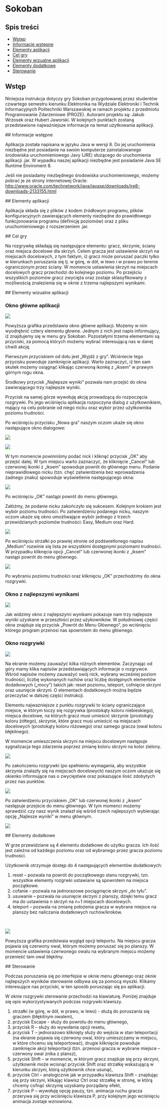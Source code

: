 # Sokoban

## Spis treści
* [Wstęp](#wstep)
* [Informacje wstępne](#informacje)
* [Elementy aplikacji](#elementyaplikacji)
* [Cel gry](#celgry)
* [Elementy wizualne aplikacji](#elementywizualneaplikacji)
* [Elementy dodatkowe](#elementydodatkowe)
* [Sterowanie](#sterowanie)

<a name="wstep"></a>
## Wstęp

Niniejsza instrukcja dotyczy gry Sokoban przygotowanej przez studentów czwartego semestru kierunku Elektronika na Wydziale Elektroniki i Technik Informacyjnych Politechniki Warszawskiej w ramach projektu z przedmiotu Programowanie Zdarzeniowe (PROZE). Autorami projektu są: Jakub Wrzosek oraz Hubert Jaworski.
W kolejnych punktach zostaną przedstawione najważniejsze informacje na temat użytkowania aplikacji.

<a name="informacje"/>
## Informacje wstępne

Aplikacja została napisana w języku Java w wersji 8. Do jej uruchomienia niezbędne jest posiadanie na swoim komputerze zainstalowanego środowiska uruchomieniowego Javy (JRE) służącego do uruchomienia aplikacji .jar. W wypadku naszej aplikacji niezbędne jest posiadanie Java SE Runtime Enviroment 8.
<br />

Jeśli nie posiadamy niezbędnego środowiska uruchomieniowego, możemy pobrać je ze strony internetowej Oracle: http://www.oracle.com/technetwork/java/javase/downloads/jre8-downloads-2133155.html

<a name="elementyaplikacji"/>
## Elementy aplikacji

Aplikacja składa się z plików z kodem źródłowym programu, plików konfiguracyjnych zawierających elementy niezbędne do prawidłowego funkcjonowania programu (definicję poziomów) oraz z pliku uruchomieniowego z rozszerzeniem .jar.

<a name="celgry"/>
## Cel gry

Na rozgrywkę składają się następujące elementu: gracz, skrzynie, ściany oraz miejsca docelowe dla skrzyń.
Celem gracza jest ustawienie skrzyń na miejscach docelowych, z tym faktym, iż gracz może poruszać paczki tylko w kierunkach poruszania się tj. w górę, w dół, w lewo i w prawo po terenie ograniczonym przez ściany.
W momencie ustawienia skrzyń na miejscach docelowych gracz przechodzi do kolejnego poziomu. Po przejściu wszystkich poziomów gracz zwycięża oraz zostaje sklasyfikowany z możliwością znalezienia się w oknie z trzema najlepszymi wynikami.

<a name="elementywizualneaplikacji"/>
## Elementy wizualne aplikacji

### Okno główne aplikacji

![](images/OknoGlowne.jpg)

Powyższa grafika przedstawia okno główne aplikacji. Możemy w nim wyodrębnić cztery elementu głowne. Jednym z nich jest napis informujący, iż znajdujemy się w menu gry Sokoban. Pozostałymi trzema elementami są przyciski, za pomocą których możemy wybrać interesującą nas w danej chwili akcję. 
<br />

Pierwszym przyciskiem od dołu jest „Wyjdź z gry”. Wciśniecie tego przycisku powoduje zamknięcie aplikacji. Warto zaznaczyć, iż ten sam skutek możemy osiągnąć klikając czerwoną ikonkę z „iksem” w prawym górnym rogu okna.
<br />

Środkowy przycisk „Najlepsze wyniki” pozwala nam przejść do okna zawierającego trzy najlepsze wyniki.
<br />

Przycisk na samej górze wywołuję akcję prowadzącą do rozpoczęcia rozgrywki. Po jego wciśnięciu aplikacja rozpoczyna dialog z użytkownikiem, mający na celu pobranie od niego nicku oraz wybór przez użytkownika poziomu trudności.
<br />

Po wciśnięciu przycisku „Nowa gra” naszym oczom ukaże się okno następujące okno dialogowe:
<br />

![](images/NickInput.jpg)
<br />

![](images/DefaultNickInput.jpg)
<br />

W tym momencie powinniśmy podać nick i kliknąć przycisk „OK” aby przejść dalej. W tym miejscu warto zaznaczyć, że kliknięcie „Cancel” lub czerwonej ikonki z „iksem” spowoduje powrót do głównego menu. Podanie nieprawidlowego nicku (tzn. chęć zatwierdzenia bez wprowadzenia żadnego znaku) spowoduje wyświetlenie następującego okna:
<br />

![](images/ZlyNick.jpg)
<br />

Po wciśnięciu „OK” nastąpi powrót do menu głównego.
<br />

Załóżmy, że podanie nicku zakończyło się sukcesem. Kolejnym krokiem jest wybór poziomu trudności. Po zatwierdzeniu podanego nicku, naszym oczom ukaże się okno umożliwające wybór jednego z trzech przewidzianych poziomów trudności: Easy, Medium oraz Hard.
<br />

![](images/PoziomTrudnosci.jpg)
<br />

Po wciśnięciu strzałki po prawiej stronie od podświetlonego napisu „Medium” rozwinie się lista ze wszystkimi dostępnymi poziomami trudności. W przypadku kliknęcia opcji „Cancel” lub czerwonej ikonki z „iksem” nastąpi powrót do menu głównego.
<br />

![](images/ListaPoziomowTrudosci.jpg)
<br />

Po wybraniu poziomu trudności oraz kliknięciu „OK” przechodzimy do okna rozgrywki.
<br />

### Okno z najlepszymi wynikami

![](images/OknoResults.jpg)
<br />

Jak widzimy okno z najlepszymi wynikami pokazuje nam trzy najlepsze wyniki uzyskane w przeszłości przez użykowników.
W południowej części okna znajduje się przycisk „Powrót do Menu Głównego”, po wciśnięciu którego program przenosi nas spowrotem do menu głównego.
<br />

### Okno rozgrywki

![](images/OknoGryPoziom1.jpg)
<br />

Na ekranie możemy zauważyć kilka różnych elementów. Zaczynając od góry mamy klika napisów przedstawiających informacje o rozgrywce. Wśród napisów możemy zauważyć swój nick, wybrany wcześniej poziom trudności, liczbę wykonanych ruchów oraz liczbę dostępnych elementów dodatkowych („mocy”) takich jak: reset poziomu, teleport, cofnięcie skrzyni oraz usunięcie skrzyni. O elementach dodatkowych można będzie przeczytać w dalszej części instrukcji.
<br />

Elementu najwazniejsze z punktu rozgrywki to ściany ograniczające miejsce, w którym toczy się rozgrywka (prostokąty koloru niebieskiego), miejsca docelowe, na których gracz musi umieścić skrzynie (prostokąty koloru żółtego), skrzynie, które gracz musi umieścić na miejscach docelowych (prostokąty koloru różowego) oraz samego gracza (owal koloru błękitnego).
<br />

W momencie umieszczenia skrzyni na miejscu docelowym następuje sygnalizacja tego zdarzenia poprzez zmianę koloru skrzyni na kolor zielony.
<br />

![](images/SkrzynianaFinishu.jpg)
<br />

Po zakończeniu rozgrywki (po spełnieniu wymagania, aby wszystkie skrzynia znalazły się na miejscach docelowych) naszym oczom ukazuje się okienko informujące nas o zwycięstwie oraz pokazujące ilość zdobytych przez nas punktów.
<br />

![](images/OknoZwyciestwa.jpg)
<br />

Po zatwierdzeniu przyciskiem „OK” lub czerwonej ikonki z „iksem” następuje przejście do menu głównego.
W tym momenci możemy sprawdzić czy nasz wynik znalazł się wśród trzech najlepszych wybierając opcję „Najlesze wyniki” w menu głównym.
<br />

![](images/OknoWynikowPoUaktualnienu.jpg)
<br />

<a name="elementydodatkowe"/>
## Elementy dodatkowe

W grze przewidziane są 4 elementu dodatkowe do użytku gracza. Ich ilość jest zależna od każdego poziomu oraz od wybranego przez gracza poziomu trudności.
<br />

Użytkownik otrzymuje dostęp do 4 następujących elementów dodatkowych:
1. reset – pozwala na powrót do początkowego stanu rozgrywki, tzn. wszystkie elementy rozgrwki ustawiane są spowrotem na miejsca początkowe.
2. cofanie – pozwala na jednorazowe pociągnięcie skrzyni „do tyłu”.
3. usuwanie – pozwala na usunięcie skrzyni z planszy, dzięki temu gracz ma do ustawienia n skrzyń na n+1 miejscach docelowych.
4. teleport – pozwala na zmianę położenia gracza w wybrane miejsce na planszy bez naliczania dodatkowych ruchów/kroków.
<br />

![](images/Teleport.jpg)
<br />

Powyższa grafika przedstwaia wygląd opcji teleportu. Na miejscu gracza pojawia się czerwony owal, którym możemy poruszać się po planszy. W momencie ustawienia czerwonego owalu na wybranym miejscu możemy przenieść tam owal błękitny.

<a name="sterowanie"/>
## Sterowanie

Podczas poruszania się po interfejsie w oknie menu głównego oraz oknie najlepszych wyników sterowanie odbywa się za pomocą myszki. Klikamy interesujące nas przyciski, w ten sposób poruszając się po aplikacji.
<br />

W oknie rozgrywki sterowanie przechodzi na klawiaturę. Poniżej znajduje się opis wykorzystywanych podczas rozgrywki klawiszy.
1) strzałki (w górę, w dół, w prawo, w lewo) - służą do poruszania się graczem (błękitnym owalem),
2) przycisk Escape - służy do powrotu do menu głównego,
3) przycisk R – służy do wywołania opcji resetu,
4) przycisk T – jednorazowo kliknięty służy do wejścia w stan teleportacji (na ekranie pojawia się czerwony 	owal, który umieszczamy w miejscu, w które chcemu się teleportować), drugie kliknięcie powoduje zamknięcie 	akcji teleportacji (tzn. przenosi gracza w wybrane miejsce – czerwony owal znika z plansz),
5) przycisk Shift – w momencie, w którym gracz znajduje się przy skrzyni, użytkownik może wcisnąć przycisk 	Shift oraz strzałkę wskazującą w kierunku skrzyni, którą użytkownik chce usunąć,
6) przycisk Ctrl – analogicznie jak w przypadku klawisza Shift – znajdując się przy skrzyni, klikając 	klawisz Ctrl oraz strzałkę w stronę, w którą chcemy cofnąć skrzynię uzyskamy porządany efekt,
7) przycisk P – wywołuję opcję pauzy, tzn. animacja ruchu gracza przerywa się przy wciśnięciu klawisza P, 	przy kolejnym jego wciśnięciu animacja zostaje wznowiona.








